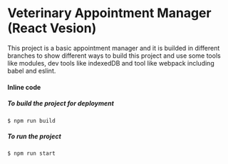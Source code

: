 # Veterinary Appointment Manager (React Vesion)
This project is a basic appointment manager and it is builded in different branches to show different ways to build this project and use some tools like modules, dev tools like indexedDB and tool like webpack including babel and eslint.

#### Inline code

##### To build the project for deployment 

`$ npm run build`

##### To run the project

`$ npm run start`